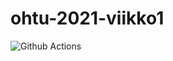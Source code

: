 # ohtu-2021-viikko1

![Github Actions](https://github.com/JuusoVe/ohtu-2021-viikko1/workflows/Juuson%20Java%20CI/badge.svg)
